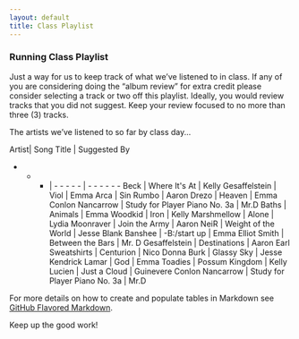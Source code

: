 ```yaml
---
layout: default
title: Class Playlist
---
```


### Running Class Playlist

Just a way for us to keep track of what we’ve listened to in class.  If any of you are considering doing the “album review” for extra credit please consider selecting a track or two off this playlist. Ideally, you would review tracks that you did not suggest.  Keep your review focused to no more than three (3) tracks.


The artists we’ve listened to so far by class day...

Artist| Song Title | Suggested By
- - - | - - - - -  | - - - - - - 
Beck | Where It's At | Kelly
Gesaffelstein | Viol | Emma
Arca | Sin Rumbo | Aaron
Drezo | Heaven | Emma
Conlon Nancarrow | Study for Player Piano No. 3a | Mr.D
Baths | Animals | Emma
Woodkid | Iron | Kelly
Marshmellow | Alone | Lydia
Moonraver | Join the Army | Aaron
NeiR | Weight of the World | Jesse
Blank Banshee | -B:/start up | Emma
Elliot Smith | Between the Bars | Mr. D
Gesaffelstein | Destinations | Aaron
Earl Sweatshirts | Centurion | Nico
Donna Burk | Glassy Sky | Jesse
Kendrick Lamar | God | Emma
Toadies | Possum Kingdom | Kelly
Lucien | Just a Cloud | Guinevere
Conlon Nancarrow | Study for Player Piano No. 3a | Mr.D



For more details on how to create and populate tables in Markdown see [GitHub Flavored Markdown](https://guides.github.com/features/mastering-markdown/).

Keep up the good work!
